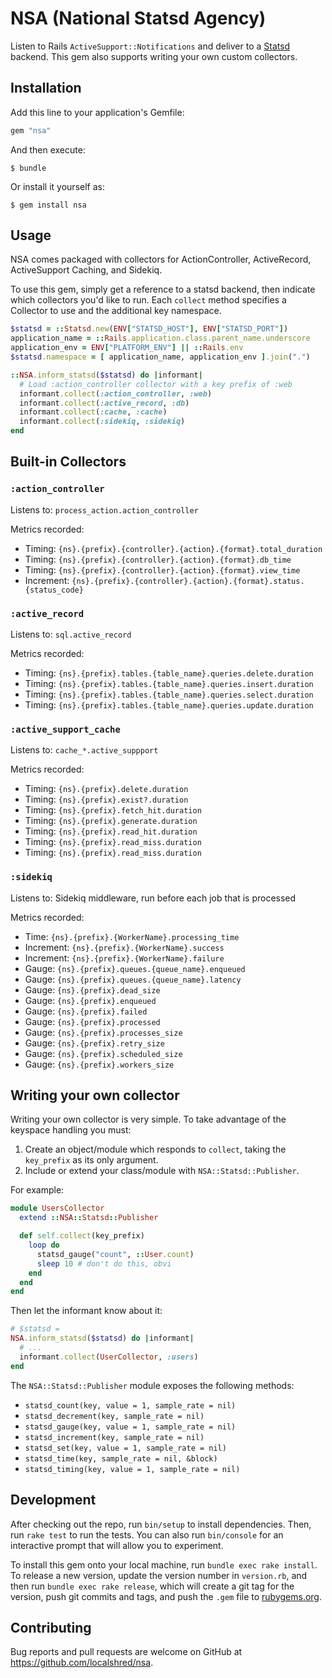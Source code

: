 # NSA (National Statsd Agency)

Listen to Rails `ActiveSupport::Notifications` and deliver to a [Statsd](https://github.com/reinh/statsd) backend.
This gem also supports writing your own custom collectors.

## Installation

Add this line to your application's Gemfile:

```ruby
gem "nsa"
```

And then execute:

    $ bundle

Or install it yourself as:

    $ gem install nsa

## Usage

NSA comes packaged with collectors for ActionController, ActiveRecord, ActiveSupport Caching,
and Sidekiq.

To use this gem, simply get a reference to a statsd backend, then indicate which
collectors you'd like to run. Each `collect` method specifies a Collector to use
and the additional key namespace.

```ruby
$statsd = ::Statsd.new(ENV["STATSD_HOST"], ENV["STATSD_PORT"])
application_name = ::Rails.application.class.parent_name.underscore
application_env = ENV["PLATFORM_ENV"] || ::Rails.env
$statsd.namespace = [ application_name, application_env ].join(".")

::NSA.inform_statsd($statsd) do |informant|
  # Load :action_controller collector with a key prefix of :web
  informant.collect(:action_controller, :web)
  informant.collect(:active_record, :db)
  informant.collect(:cache, :cache)
  informant.collect(:sidekiq, :sidekiq)
end
```

## Built-in Collectors

### `:action_controller`

Listens to: `process_action.action_controller`

Metrics recorded:

+ Timing: `{ns}.{prefix}.{controller}.{action}.{format}.total_duration`
+ Timing: `{ns}.{prefix}.{controller}.{action}.{format}.db_time`
+ Timing: `{ns}.{prefix}.{controller}.{action}.{format}.view_time`
+ Increment: `{ns}.{prefix}.{controller}.{action}.{format}.status.{status_code}`

### `:active_record`

Listens to: `sql.active_record`

Metrics recorded:

+ Timing: `{ns}.{prefix}.tables.{table_name}.queries.delete.duration`
+ Timing: `{ns}.{prefix}.tables.{table_name}.queries.insert.duration`
+ Timing: `{ns}.{prefix}.tables.{table_name}.queries.select.duration`
+ Timing: `{ns}.{prefix}.tables.{table_name}.queries.update.duration`

### `:active_support_cache`

Listens to: `cache_*.active_suppport`

Metrics recorded:

+ Timing: `{ns}.{prefix}.delete.duration`
+ Timing: `{ns}.{prefix}.exist?.duration`
+ Timing: `{ns}.{prefix}.fetch_hit.duration`
+ Timing: `{ns}.{prefix}.generate.duration`
+ Timing: `{ns}.{prefix}.read_hit.duration`
+ Timing: `{ns}.{prefix}.read_miss.duration`
+ Timing: `{ns}.{prefix}.read_miss.duration`

### `:sidekiq`

Listens to: Sidekiq middleware, run before each job that is processed

Metrics recorded:

+ Time: `{ns}.{prefix}.{WorkerName}.processing_time`
+ Increment: `{ns}.{prefix}.{WorkerName}.success`
+ Increment: `{ns}.{prefix}.{WorkerName}.failure`
+ Gauge: `{ns}.{prefix}.queues.{queue_name}.enqueued`
+ Gauge: `{ns}.{prefix}.queues.{queue_name}.latency`
+ Gauge: `{ns}.{prefix}.dead_size`
+ Gauge: `{ns}.{prefix}.enqueued`
+ Gauge: `{ns}.{prefix}.failed`
+ Gauge: `{ns}.{prefix}.processed`
+ Gauge: `{ns}.{prefix}.processes_size`
+ Gauge: `{ns}.{prefix}.retry_size`
+ Gauge: `{ns}.{prefix}.scheduled_size`
+ Gauge: `{ns}.{prefix}.workers_size`

## Writing your own collector

Writing your own collector is very simple. To take advantage of the keyspace handling you must:

1. Create an object/module which responds to `collect`, taking the `key_prefix` as its only argument.
2. Include or extend your class/module with `NSA::Statsd::Publisher`.

For example:

```ruby
module UsersCollector
  extend ::NSA::Statsd::Publisher

  def self.collect(key_prefix)
    loop do
      statsd_gauge("count", ::User.count)
      sleep 10 # don't do this, obvi
    end
  end
end
```

Then let the informant know about it:

```ruby
# $statsd =
NSA.inform_statsd($statsd) do |informant|
  # ...
  informant.collect(UserCollector, :users)
end
```

The `NSA::Statsd::Publisher` module exposes the following methods:

+ `statsd_count(key, value = 1, sample_rate = nil)`
+ `statsd_decrement(key, sample_rate = nil)`
+ `statsd_gauge(key, value = 1, sample_rate = nil)`
+ `statsd_increment(key, sample_rate = nil)`
+ `statsd_set(key, value = 1, sample_rate = nil)`
+ `statsd_time(key, sample_rate = nil, &block)`
+ `statsd_timing(key, value = 1, sample_rate = nil)`

## Development

After checking out the repo, run `bin/setup` to install dependencies. Then, run `rake test` to run the tests. You can also run `bin/console` for an interactive prompt that will allow you to experiment.

To install this gem onto your local machine, run `bundle exec rake install`. To release a new version, update the version number in `version.rb`, and then run `bundle exec rake release`, which will create a git tag for the version, push git commits and tags, and push the `.gem` file to [rubygems.org](https://rubygems.org).

## Contributing

Bug reports and pull requests are welcome on GitHub at https://github.com/localshred/nsa.

